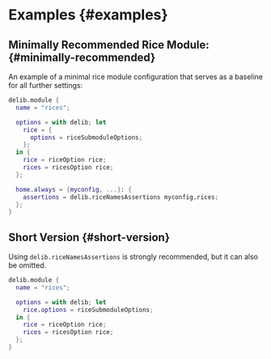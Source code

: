 # Examples {#examples}

## Minimally Recommended Rice Module: {#minimally-recommended}
An example of a minimal rice module configuration that serves as a baseline for all further settings:

```nix
delib.module {
  name = "rices";

  options = with delib; let
    rice = {
      options = riceSubmoduleOptions;
    };
  in {
    rice = riceOption rice;
    rices = ricesOption rice;
  };

  home.always = {myconfig, ...}: {
    assertions = delib.riceNamesAssertions myconfig.rices;
  };
}
```

## Short Version {#short-version}
Using `delib.riceNamesAssertions` is strongly recommended, but it can also be omitted.

```nix
delib.module {
  name = "rices";

  options = with delib; let
    rice.options = riceSubmoduleOptions;
  in {
    rice = riceOption rice;
    rices = ricesOption rice;
  };
}
```
